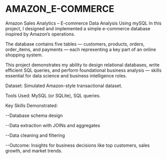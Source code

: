 # AMAZON_E-COMMERCE
Amazon Sales Analytics – E-commerce Data Analysis Using mySQL
In this project, I designed and implemented a simple e-commerce database inspired by Amazon’s operations.

The database contains five tables — customers, products, orders, order_items, and payments — each representing a key part of an online shopping system.

This project demonstrates my ability to design relational databases, write efficient SQL queries, and perform foundational business analysis — skills essential for data science and business intelligence roles.

Dataset: Simulated Amazon-style transactional dataset.

Tools Used: MySQL (or SQLite), SQL queries.

Key Skills Demonstrated:

--Database schema design

--Data extraction with JOINs and aggregates

--Data cleaning and filtering

--Outcome: Insights for business decisions like top customers, sales growth, and market trends.


